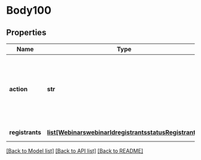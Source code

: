 # Body100

## Properties
Name | Type | Description | Notes
------------ | ------------- | ------------- | -------------
**action** | **str** | Used to approve a registrant, deny a registrant, or cancel a previously approved registrant.  | 
**registrants** | [**list[WebinarswebinarIdregistrantsstatusRegistrants]**](WebinarswebinarIdregistrantsstatusRegistrants.md) | List of registrants. | [optional] 

[[Back to Model list]](../README.md#documentation-for-models) [[Back to API list]](../README.md#documentation-for-api-endpoints) [[Back to README]](../README.md)

